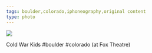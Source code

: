 ```yaml
---
tags: boulder,colorado,iphoneography,original content
type: photo
---
```

<img src="http://25.media.tumblr.com/e810dbc93447a642440191359c787690/tumblr_mtnyfqAzTZ1rdkc0do1_1280.jpg" />

Cold War Kids #boulder #colorado  (at Fox Theatre)
